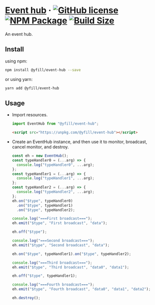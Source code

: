 # [Event hub](https://yfill.cn/event-hub) &middot; [![GitHub license][mit]][mit-url] [![NPM Package][npm]][npm-url] [![Build Size][build-size]][build-size-url]

An event hub.

## Install

using npm:

```sh
npm install @yfill/event-hub --save
```

or using yarn:

```sh
yarn add @yfill/event-hub
```

## Usage

- Import resources.

  ```js
  import EventHub from "@yfill/event-hub";
  ```

  ```html
  <script src="https://unpkg.com/@yfill/event-hub"></script>
  ```

- Create an EventHub instance, and then use it to monitor, broadcast, cancel monitor, and destroy.

  ```js
  const eh = new EventHub();
  const typeHandler0 = (...arg) => {
    console.log("typeHandler0", ...arg);
  };
  const typeHandler1 = (...arg) => {
    console.log("typeHandler1", ...arg);
  };
  const typeHandler2 = (...arg) => {
    console.log("typeHandler2", ...arg);
  };
  eh.on("$type", typeHandler0)
    .on("$type", typeHandler1)
    .on("$type", typeHandler2);

  console.log("===First broadcast===");
  eh.emit("$type", "First broadcast", "data");

  eh.off("$type");

  console.log("===Second broadcast===");
  eh.emit("$type", "Second broadcast", "data");

  eh.on("$type", typeHandler1).on("$type", typeHandler2);

  console.log("===Third broadcast===");
  eh.emit("$type", "Third broadcast", "data0", "data1");

  eh.off("$type", typeHandler1);

  console.log("===Fourth broadcast===");
  eh.emit("$type", "Fourth broadcast", "data0", "data1", "data2");

  eh.destroy();
  ```

[mit]: https://img.shields.io/badge/license-MIT-blue.svg
[mit-url]: https://github.com/Yfill/event-hub/blob/main/LICENSE
[npm]: https://img.shields.io/npm/v/@yfill/event-hub.svg
[npm-url]: https://www.npmjs.com/package/@yfill/event-hub
[build-size]: https://badgen.net/bundlephobia/minzip/@yfill/event-hub
[build-size-url]: https://bundlephobia.com/result?p=@yfill/event-hub
